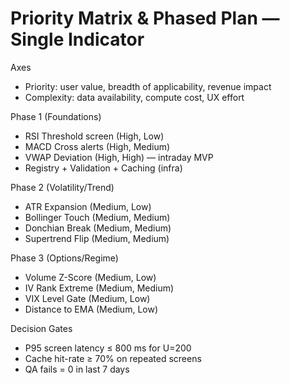 # Priority Matrix & Phased Plan — Single Indicator

Axes
- Priority: user value, breadth of applicability, revenue impact
- Complexity: data availability, compute cost, UX effort

Phase 1 (Foundations)
- RSI Threshold screen (High, Low)
- MACD Cross alerts (High, Medium)
- VWAP Deviation (High, High) — intraday MVP
- Registry + Validation + Caching (infra)

Phase 2 (Volatility/Trend)
- ATR Expansion (Medium, Low)
- Bollinger Touch (Medium, Medium)
- Donchian Break (Medium, Medium)
- Supertrend Flip (Medium, Medium)

Phase 3 (Options/Regime)
- Volume Z-Score (Medium, Low)
- IV Rank Extreme (Medium, Medium)
- VIX Level Gate (Medium, Low)
- Distance to EMA (Medium, Low)

Decision Gates
- P95 screen latency ≤ 800 ms for U=200
- Cache hit-rate ≥ 70% on repeated screens
- QA fails = 0 in last 7 days
